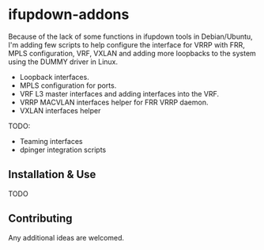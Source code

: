 ifupdown-addons
================

Because of the lack of some functions in ifupdown tools in Debian/Ubuntu, I'm adding few scripts to help configure the interface for VRRP with FRR, MPLS configuration, VRF, VXLAN and adding more loopbacks to the system using the DUMMY driver in Linux.

* Loopback interfaces.
* MPLS configuration for ports.
* VRF L3 master interfaces and adding interfaces into the VRF.
* VRRP MACVLAN interfaces helper for FRR VRRP daemon.
* VXLAN interfaces helper

TODO:
* Teaming interfaces
* dpinger integration scripts

Installation & Use
------------------
TODO

Contributing
------------
Any additional ideas are welcomed.

